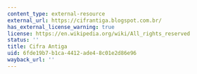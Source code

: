 ```yaml
---
content_type: external-resource
external_url: https://cifrantiga.blogspot.com.br/
has_external_license_warning: true
license: https://en.wikipedia.org/wiki/All_rights_reserved
status: ''
title: Cifra Antiga
uid: 6fde19b7-b1ca-4412-ade4-8c01e2d86e96
wayback_url: ''
---
```

